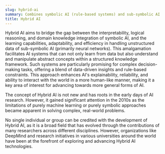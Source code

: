```yaml
---
slug: hybrid-ai
summary: Combines symbolic AI (rule-based systems) and sub-symbolic AI (machine learning) approaches to leverage the strengths of both for more versatile and explainable AI systems.
title: Hybrid AI
---
```


Hybrid AI aims to bridge the gap between the interpretability, logical reasoning, and domain knowledge integration of symbolic AI, and the learning capabilities, adaptability, and efficiency in handling unstructured data of sub-symbolic AI (primarily neural networks). This amalgamation facilitates AI systems that can not only learn from data but also understand and manipulate abstract concepts within a structured knowledge framework. Such systems are particularly promising for complex decision-making tasks, offering a blend of data-driven insights and rule-based constraints. This approach enhances AI's explainability, reliability, and ability to interact with the world in a more human-like manner, making it a key area of interest for advancing towards more general forms of AI.

The concept of Hybrid AI is not new and has roots in the early days of AI research. However, it gained significant attention in the 2010s as the limitations of purely machine learning or purely symbolic approaches became apparent in solving complex, real-world problems.

No single individual or group can be credited with the development of Hybrid AI, as it is a broad field that has evolved through the contributions of many researchers across different disciplines. However, organizations like DeepMind and research initiatives in various universities around the world have been at the forefront of exploring and advancing Hybrid AI technologies.
